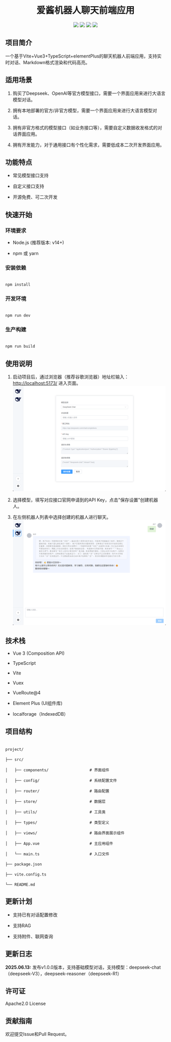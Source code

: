 <div align="center">

 <h1> 爱酱机器人聊天前端应用 </h1>

  <img src="https://img.shields.io/badge/Vue-3.5.13-brightgreen.svg"/>
  <img src="https://img.shields.io/badge/Vite-6.3.5-green.svg"/>
  <img src="https://img.shields.io/badge/Element Plus-2.9.11-blue.svg"/>
  <img src="https://img.shields.io/badge/License-Apache%202.0-blue.svg"/>
</div>

## 项目简介

一个基于Vite+Vue3+TypeScript+elementPlus的聊天机器人前端应用，支持实时对话、Markdown格式渲染和代码高亮。

## 适用场景

1. 购买了Deepseek、OpenAI等官方模型接口，需要一个界面应用来进行大语言模型对话。

2. 拥有本地部署的官方/非官方模型，需要一个界面应用来进行大语言模型对话。

3. 拥有非官方格式的模型接口（如业务接口等），需要自定义数据收发格式的对话界面应用。

4. 拥有开发能力，对于通用接口有个性化需求，需要低成本二次开发界面应用。

## 功能特点

- 常见模型接口支持

- 自定义接口支持

- 开源免费、可二次开发


## 快速开始

### 环境要求

- Node.js (推荐版本: v14+)

- npm 或 yarn

### 安装依赖

```bash

npm install

```

### 开发环境

```bash

npm run dev

```

### 生产构建

```bash

npm run build

```



## 使用说明

1. 启动项目后，通过浏览器（推荐谷歌浏览器）地址栏输入：[http://localhost:5173/](http://localhost:5173) 进入页面。
![输入图片说明](doctutorial001.png)

2. 选择模型，填写对应接口官网申请到的API Key，点击"保存设置"创建机器人。

3. 在左侧机器人列表中选择创建的机器人进行聊天。
![输入图片说明](doctutorial002.png)


## 技术栈

- Vue 3 (Composition API)

- TypeScript

- Vite

- Vuex

- VueRoute@4

- Element Plus (UI组件库)

- localforage（IndexedDB）

## 项目结构

```

project/

├── src/

│   ├── components/                  # 界面组件

│   ├── config/                      # 系统配置文件

│   ├── router/                      # 路由配置

│   ├── store/                       # 数据层

│   ├── utils/                       # 工具类

│   ├── types/                       # 类型定义 

│   ├── views/                       # 路由界面展示组件 

│   ├── App.vue                      # 主应用组件

│   └── main.ts                      # 入口文件

├── package.json

├── vite.config.ts

└── README.md

```
## 更新计划

- 支持已有对话配置修改

- 支持RAG

- 支持附件、联网查询

## 更新日志

**2025.06.13:**   发布v1.0.0版本，支持基础模型对话，支持模型：deepseek-chat（deepseek-V3），deepseek-reasoner（deepseek-R1）

## 许可证

Apache2.0 License


## 贡献指南

欢迎提交Issue和Pull Request。
